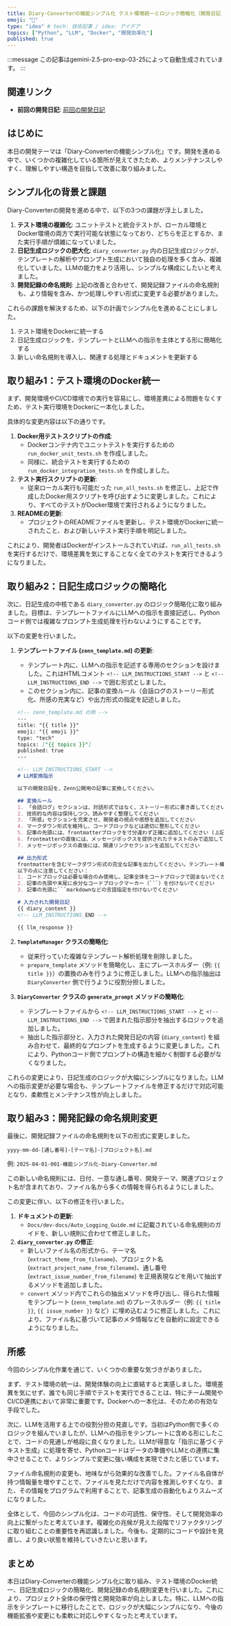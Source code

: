 ```yaml
---
title: Diary-Converterの機能シンプル化 テスト環境統一とロジック簡略化（開発日記 No.032）
emoji: "🔄"
type: "idea" # tech: 技術記事 / idea: アイデア
topics: ["Python", "LLM", "Docker", "開発効率化"]
published: true
---
```


:::message
この記事はgemini-2.5-pro-exp-03-25によって自動生成されています。
:::

## 関連リンク

- **前回の開発日記**: [前回の開発日記](https://zenn.dev/centervil/articles/2025-03-31-dev-dairy)

## はじめに
本日の開発テーマは「Diary-Converterの機能シンプル化」です。開発を進める中で、いくつかの複雑化している箇所が見えてきたため、よりメンテナンスしやすく、理解しやすい構造を目指して改善に取り組みました。

## シンプル化の背景と課題
Diary-Converterの開発を進める中で、以下の3つの課題が浮上しました。

1.  **テスト環境の複雑化**: ユニットテストと統合テストが、ローカル環境とDocker環境の両方で実行可能な状態になっており、どちらを正とするか、また実行手順が煩雑になっていました。
2.  **日記生成ロジックの肥大化**: `diary_converter.py` 内の日記生成ロジックが、テンプレートの解析やプロンプト生成において独自の処理を多く含み、複雑化していました。LLMの能力をより活用し、シンプルな構成にしたいと考えました。
3.  **開発記録の命名規則**: 上記の改善と合わせて、開発記録ファイルの命名規則も、より情報を含み、かつ処理しやすい形式に変更する必要がありました。

これらの課題を解決するため、以下の計画でシンプル化を進めることにしました。

1.  テスト環境をDockerに統一する
2.  日記生成ロジックを、テンプレートとLLMへの指示を主体とする形に簡略化する
3.  新しい命名規則を導入し、関連する処理とドキュメントを更新する

## 取り組み1：テスト環境のDocker統一
まず、開発環境やCI/CD環境での実行を容易にし、環境差異による問題をなくすため、テスト実行環境をDockerに一本化しました。

具体的な変更内容は以下の通りです。

1.  **Docker用テストスクリプトの作成**:
    *   Dockerコンテナ内でユニットテストを実行するための `run_docker_unit_tests.sh` を作成しました。
    *   同様に、統合テストを実行するための `run_docker_integration_tests.sh` を作成しました。
2.  **テスト実行スクリプトの更新**:
    *   従来ローカル実行も可能だった `run_all_tests.sh` を修正し、上記で作成したDocker用スクリプトを呼び出すように変更しました。これにより、すべてのテストがDocker環境で実行されるようになりました。
3.  **READMEの更新**:
    *   プロジェクトのREADMEファイルを更新し、テスト環境がDockerに統一されたこと、および新しいテスト実行手順を明記しました。

これにより、開発者はDockerがインストールされていれば、`run_all_tests.sh` を実行するだけで、環境差異を気にすることなく全てのテストを実行できるようになりました。

## 取り組み2：日記生成ロジックの簡略化
次に、日記生成の中核である `diary_converter.py` のロジック簡略化に取り組みました。目標は、テンプレートファイルにLLMへの指示を直接記述し、Pythonコード側では複雑なプロンプト生成処理を行わないようにすることです。

以下の変更を行いました。

1.  **テンプレートファイル (`zenn_template.md`) の更新**:
    *   テンプレート内に、LLMへの指示を記述する専用のセクションを設けました。これはHTMLコメント `<!-- LLM_INSTRUCTIONS_START -->` と `<!-- LLM_INSTRUCTIONS_END -->` で囲む形式としました。
    *   このセクション内に、記事の変換ルール（会話ログのストーリー形式化、所感の充実など）や出力形式の指定を記述しました。

    ```markdown
    <!-- zenn_template.md の例 -->
    ---
    title: "{{ title }}"
    emoji: "{{ emoji }}"
    type: "tech"
    topics: ["{{ topics }}"]
    published: true
    ---

    <!-- LLM_INSTRUCTIONS_START -->
    # LLM変換指示

    以下の開発日記を、Zenn公開用の記事に変換してください。

    ## 変換ルール
    1. 「会話ログ」セクションは、対話形式ではなく、ストーリー形式に書き直してください
    2. 技術的な内容は保持しつつ、読みやすく整理してください
    3. 「所感」セクションを充実させ、開発者の視点や感想を追加してください
    4. マークダウン形式を維持し、コードブロックなどは適切に整形してください
    5. 記事の先頭には、frontmatterブロックを寸分違わず正確に追加してください (上記frontmatter部分のこと)
    6. frontmatterの直後には、メッセージボックスを提供されたテキストのみで追加してください
    7. メッセージボックスの直後には、関連リンクセクションを追加してください

    ## 出力形式
    frontmatterを含むマークダウン形式の完全な記事を出力してください。テンプレート構造に従いつつ、開発日記の内容を適切に反映させてください。
    以下の点に注意してください：
    1. コードブロックは必要な場合のみ使用し、記事全体をコードブロックで囲まないでください
    2. 記事の先頭や末尾に余分なコードブロックマーカー（```）を付けないでください
    3. 記事の先頭に```markdownなどの言語指定を付けないでください

    # 入力された開発日記
    {{ diary_content }}
    <!-- LLM_INSTRUCTIONS_END -->

    {{ llm_response }}
    ```

2.  **`TemplateManager` クラスの簡略化**:
    *   従来行っていた複雑なテンプレート解析処理を削除しました。
    *   `prepare_template` メソッドを簡略化し、主にプレースホルダー（例: `{{ title }}`）の置換のみを行うように修正しました。LLMへの指示抽出は `DiaryConverter` 側で行うように役割分担しました。

3.  **`DiaryConverter` クラスの `generate_prompt` メソッドの簡略化**:
    *   テンプレートファイルから `<!-- LLM_INSTRUCTIONS_START -->` と `<!-- LLM_INSTRUCTIONS_END -->` で囲まれた指示部分を抽出するロジックを追加しました。
    *   抽出した指示部分と、入力された開発日記の内容 (`diary_content`) を組み合わせて、最終的なプロンプトを生成するように変更しました。これにより、Pythonコード側でプロンプトの構造を細かく制御する必要がなくなりました。

これらの変更により、日記生成のロジックが大幅にシンプルになりました。LLMへの指示変更が必要な場合も、テンプレートファイルを修正するだけで対応可能となり、柔軟性とメンテナンス性が向上しました。

## 取り組み3：開発記録の命名規則変更
最後に、開発記録ファイルの命名規則を以下の形式に変更しました。

`yyyy-mm-dd-[通し番号]-[テーマ名]-[プロジェクト名].md`

例: `2025-04-01-001-機能シンプル化-Diary-Converter.md`

この新しい命名規則には、日付、一意な通し番号、開発テーマ、関連プロジェクト名が含まれており、ファイル名から多くの情報を得られるようにしました。

この変更に伴い、以下の修正を行いました。

1.  **ドキュメントの更新**:
    *   `Docs/dev-docs/Auto_Logging_Guide.md` に記載されている命名規則のガイドを、新しい規則に合わせて修正しました。
2.  **`diary_converter.py` の修正**:
    *   新しいファイル名の形式から、テーマ名 (`extract_theme_from_filename`)、プロジェクト名 (`extract_project_name_from_filename`)、通し番号 (`extract_issue_number_from_filename`) を正規表現などを用いて抽出するメソッドを追加しました。
    *   `convert` メソッド内でこれらの抽出メソッドを呼び出し、得られた情報をテンプレート (`zenn_template.md`) のプレースホルダー（例: `{{ title }}`, `{{ issue_number }}` など）に埋め込むように修正しました。これにより、ファイル名に基づいて記事のメタ情報などを自動的に設定できるようになりました。

## 所感
今回のシンプル化作業を通じて、いくつかの重要な気づきがありました。

まず、テスト環境の統一は、開発体験の向上に直結すると実感しました。環境差異を気にせず、誰でも同じ手順でテストを実行できることは、特にチーム開発やCI/CD連携において非常に重要です。Dockerへの一本化は、そのための有効な手段でした。

次に、LLMを活用する上での役割分担の見直しです。当初はPython側で多くのロジックを組んでいましたが、LLMへの指示をテンプレートに含める形にしたことで、コードの見通しが格段に良くなりました。LLMが得意な「指示に基づくテキスト生成」に処理を寄せ、Pythonコードはデータの準備やLLMとの連携に集中させることで、よりシンプルで変更に強い構成を実現できたと感じています。

ファイル命名規則の変更も、地味ながら効果的な改善でした。ファイル名自体が持つ情報量を増やすことで、ファイルを見ただけで内容を推測しやすくなり、また、その情報をプログラムで利用することで、記事生成の自動化もよりスムーズになりました。

全体として、今回のシンプル化は、コードの可読性、保守性、そして開発効率の向上に繋がったと考えています。複雑化の兆候が見えた段階でリファクタリングに取り組むことの重要性を再認識しました。今後も、定期的にコードや設計を見直し、より良い状態を維持していきたいと思います。

## まとめ
本日はDiary-Converterの機能シンプル化に取り組み、テスト環境のDocker統一、日記生成ロジックの簡略化、開発記録の命名規則変更を行いました。これにより、プロジェクト全体の保守性と開発効率が向上しました。特に、LLMへの指示をテンプレートに移行したことで、ロジックが大幅にシンプルになり、今後の機能拡張や変更にも柔軟に対応しやすくなったと考えています。
